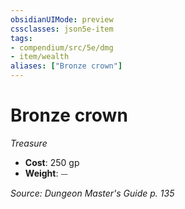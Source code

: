 ```yaml
---
obsidianUIMode: preview
cssclasses: json5e-item
tags:
- compendium/src/5e/dmg
- item/wealth
aliases: ["Bronze crown"]
---
```

# Bronze crown
*Treasure*  

- **Cost**: 250 gp
- **Weight**: ⏤

*Source: Dungeon Master's Guide p. 135*
